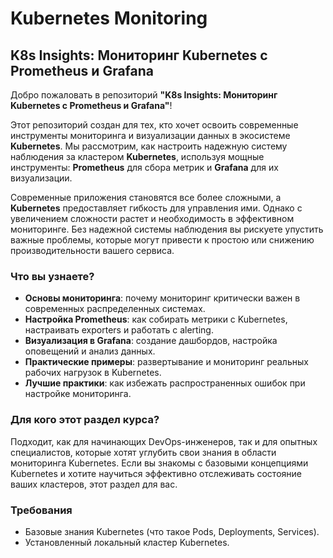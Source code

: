 # Kubernetes Monitoring

## K8s Insights: Мониторинг Kubernetes с Prometheus и Grafana

Добро пожаловать в репозиторий **"K8s Insights: Мониторинг Kubernetes с Prometheus и Grafana"**!  

Этот репозиторий создан для тех, кто хочет освоить современные инструменты мониторинга и визуализации данных в экосистеме **Kubernetes**. Мы рассмотрим, как настроить надежную систему наблюдения за кластером **Kubernetes**, используя мощные инструменты: **Prometheus** для сбора метрик и **Grafana** для их визуализации.

Современные приложения становятся все более сложными, а **Kubernetes** предоставляет гибкость для управления ими. Однако с увеличением сложности растет и необходимость в эффективном мониторинге. Без надежной системы наблюдения вы рискуете упустить важные проблемы, которые могут привести к простою или снижению производительности вашего сервиса.

### Что вы узнаете?
- **Основы мониторинга**: почему мониторинг критически важен в современных распределенных системах.
- **Настройка Prometheus**: как собирать метрики с Kubernetes, настраивать exporters и работать с alerting.
- **Визуализация в Grafana**: создание дашбордов, настройка оповещений и анализ данных.
- **Практические примеры**: развертывание и мониторинг реальных рабочих нагрузок в Kubernetes.
- **Лучшие практики**: как избежать распространенных ошибок при настройке мониторинга.

### Для кого этот раздел курса?
Подходит, как для начинающих DevOps-инженеров, так и для опытных специалистов, которые хотят углубить свои знания в области мониторинга Kubernetes. Если вы знакомы с базовыми концепциями Kubernetes и хотите научиться эффективно отслеживать состояние ваших кластеров, этот раздел для вас.

### Требования
- Базовые знания Kubernetes (что такое Pods, Deployments, Services).
- Установленный локальный кластер Kubernetes.
